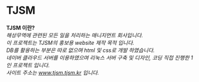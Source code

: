 # TJSM
**TJSM 이란?**<br>
*해상무역에 관련된 모든 일을 처리하는 매니지먼트 회사입니다.<br>
이 프로젝트는 TJSM의 홍보용 website 제작 목적 입니다.<br>
DB를 활용하는 부분은 따로 없으며 html 및 css로 개발 하였습니다.<br>
네이버 클라우드 서버를 이용하였으며 리눅스 서버 구축 및 디자인, 코딩 직접 진행한 1인 프로젝트 입니다.<br>
사이트 주소는 www.tjsm.tjsm.kr 입니다.*

